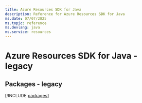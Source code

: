 ```yaml
---
title: Azure Resources SDK for Java
description: Reference for Azure Resources SDK for Java
ms.date: 07/07/2025
ms.topic: reference
ms.devlang: java
ms.service: resources
---
```

# Azure Resources SDK for Java - legacy
## Packages - legacy
[!INCLUDE [packages](resources-index.md)]